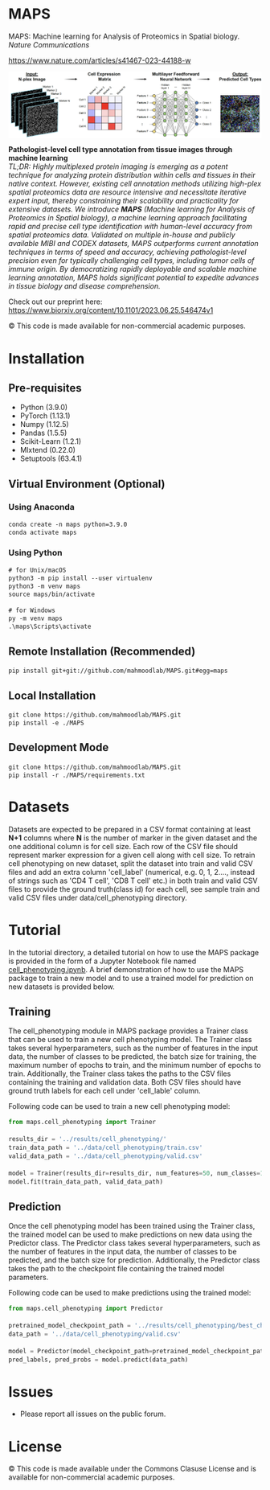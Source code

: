 MAPS
===========
MAPS: Machine learning for Analysis of Proteomics in Spatial biology.
*Nature Communications*

https://www.nature.com/articles/s41467-023-44188-w

<img src="docs/flow_diagram.png" width="1000px" align="center" />

**Pathologist-level cell type annotation from tissue images through machine learning**
<br>
*TL;DR: Highly multiplexed protein imaging is emerging as a potent technique for analyzing protein distribution within cells and tissues in their native context. However, existing cell annotation methods utilizing high-plex spatial proteomics data are resource intensive and necessitate iterative expert input, thereby constraining their scalability and practicality for extensive datasets. We introduce **MAPS** (Machine learning for Analysis of Proteomics in Spatial biology), a machine learning approach facilitating rapid and precise cell type identification with human-level accuracy from spatial proteomics data. Validated on multiple in-house and publicly available MIBI and CODEX datasets, MAPS outperforms current annotation techniques in terms of speed and accuracy, achieving pathologist-level precision even for typically challenging cell types, including tumor cells of immune origin. By democratizing rapidly deployable and scalable machine learning annotation, MAPS holds significant potential to expedite advances in tissue biology and disease comprehension.*

Check out our preprint here: https://www.biorxiv.org/content/10.1101/2023.06.25.546474v1

© This code is made available for non-commercial academic purposes. 


# Installation
## Pre-requisites
* Python (3.9.0)
* PyTorch (1.13.1)
* Numpy (1.12.5)
* Pandas (1.5.5)
* Scikit-Learn (1.2.1)
* Mlxtend (0.22.0)
* Setuptools (63.4.1)

## Virtual Environment (Optional)
### Using Anaconda
``` shell
conda create -n maps python=3.9.0
conda activate maps
```
### Using Python
``` shell
# for Unix/macOS
python3 -m pip install --user virtualenv
python3 -m venv maps
source maps/bin/activate

# for Windows
py -m venv maps
.\maps\Scripts\activate
```
## Remote Installation (Recommended)
``` shell
pip install git+git://github.com/mahmoodlab/MAPS.git#egg=maps
```
## Local Installation
``` shell
git clone https://github.com/mahmoodlab/MAPS.git
pip install -e ./MAPS
```

## Development Mode
``` shell
git clone https://github.com/mahmoodlab/MAPS.git
pip install -r ./MAPS/requirements.txt
```


# Datasets
Datasets are expected to be prepared in a CSV format containing at least **N+1** columns where **N** is the number of marker in the given dataset and the one additional column is for cell size. Each row of the CSV file should represent marker expression for a given cell along with cell size. To retrain cell phenotyping on new dataset, split the dataset into train and valid CSV files and add an extra column 'cell_label' (numerical, e.g. 0, 1, 2...., instead of strings such as 'CD4 T cell', 'CD8 T cell' etc.) in both train and valid CSV files to provide the ground truth(class id) for each cell, see sample train and valid CSV files under data/cell_phenotyping directory.


# Tutorial
In the tutorial directory, a detailed tutorial on how to use the MAPS package is provided in the form of a Jupyter Notebook file named [cell_phenotyping.ipynb](https://github.com/mahmoodlab/MAPS/blob/main/tutorial/cell_phenotyping.ipynb). A brief demonstration of how to use the MAPS package to train a new model and to use a trained model for prediction on new datasets is provided below.

## Training
The cell_phenotyping module in MAPS package provides a Trainer class that can be used to train a new cell phenotyping model. The Trainer class takes several hyperparameters, such as the number of features in the input data, the number of classes to be predicted, the batch size for training, the maximum number of epochs to train, and the minimum number of epochs to train. Additionally, the Trainer class takes the paths to the CSV files containing the training and validation data. Both CSV files should have ground truth labels for each cell under 'cell_lable' column.

Following code can be used to train a new cell phenotyping model:


``` python
from maps.cell_phenotyping import Trainer

results_dir = '../results/cell_phenotyping/'
train_data_path = '../data/cell_phenotyping/train.csv'
valid_data_path = '../data/cell_phenotyping/valid.csv'

model = Trainer(results_dir=results_dir, num_features=50, num_classes=16, batch_size=128, max_epochs=500, min_epochs=250, patience=100, verbose=0)
model.fit(train_data_path, valid_data_path)
```

## Prediction
Once the cell phenotyping model has been trained using the Trainer class, the trained model can be used to make predictions on new data using the Predictor class. The Predictor class takes several hyperparameters, such as the number of features in the input data, the number of classes to be predicted, and the batch size for prediction. Additionally, the Predictor class takes the path to the checkpoint file containing the trained model parameters.

Following code can be used to make predictions using the trained model:

``` python
from maps.cell_phenotyping import Predictor

pretrained_model_checkpoint_path = '../results/cell_phenotyping/best_checkpoint.pt'
data_path = '../data/cell_phenotyping/valid.csv'

model = Predictor(model_checkpoint_path=pretrained_model_checkpoint_path, num_features=50, num_classes=16, batch_size=128)
pred_labels, pred_probs = model.predict(data_path)
```

# Issues
- Please report all issues on the public forum.

# License
© This code is made available under the Commons Clasuse License and is available for non-commercial academic purposes.
<!-- 
## Reference
If you find our work useful in your research or if you use parts of this code please consider citing our paper:

Lu, M.Y., Chen, T.Y., Williamson, D.F.K. et al. AI-based pathology predicts origins for cancers of unknown primary. Nature 594, 106–110 (2021). https://doi.org/10.1038/s41586-021-03512-4

```
@article{lu2021ai,
  title={AI-based pathology predicts origins for cancers of unknown primary},
  author={Lu, Ming Y and Chen, Tiffany Y and Williamson, Drew FK and Zhao, Melissa and Shady, Maha and Lipkova, Jana and Mahmood, Faisal},
  journal={Nature},
  volume={594},
  number={7861},
  pages={106--110},
  year={2021},
  publisher={Nature Publishing Group}
}
```
-->
